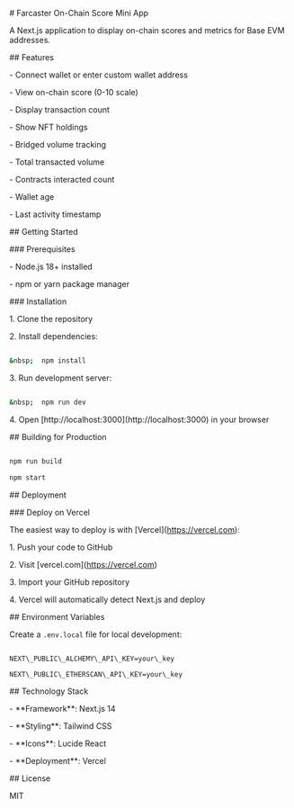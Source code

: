 \# Farcaster On-Chain Score Mini App



A Next.js application to display on-chain scores and metrics for Base EVM addresses.



\## Features



\- Connect wallet or enter custom wallet address

\- View on-chain score (0-10 scale)

\- Display transaction count

\- Show NFT holdings

\- Bridged volume tracking

\- Total transacted volume

\- Contracts interacted count

\- Wallet age

\- Last activity timestamp



\## Getting Started



\### Prerequisites

\- Node.js 18+ installed

\- npm or yarn package manager



\### Installation



1\. Clone the repository

2\. Install dependencies:

```bash

&nbsp;  npm install

```



3\. Run development server:

```bash

&nbsp;  npm run dev

```



4\. Open \[http://localhost:3000](http://localhost:3000) in your browser



\## Building for Production

```bash

npm run build

npm start

```



\## Deployment



\### Deploy on Vercel



The easiest way to deploy is with \[Vercel](https://vercel.com):



1\. Push your code to GitHub

2\. Visit \[vercel.com](https://vercel.com)

3\. Import your GitHub repository

4\. Vercel will automatically detect Next.js and deploy



\## Environment Variables



Create a `.env.local` file for local development:

```

NEXT\_PUBLIC\_ALCHEMY\_API\_KEY=your\_key

NEXT\_PUBLIC\_ETHERSCAN\_API\_KEY=your\_key

```



\## Technology Stack



\- \*\*Framework\*\*: Next.js 14

\- \*\*Styling\*\*: Tailwind CSS

\- \*\*Icons\*\*: Lucide React

\- \*\*Deployment\*\*: Vercel



\## License



MIT

